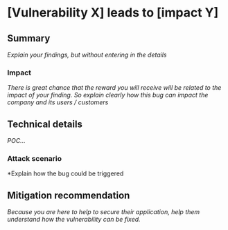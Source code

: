 # [Vulnerability X] leads to [impact Y]


## Summary


*Explain your findings, but without entering in the details*


### Impact

*There is great chance that the reward you will receive will be related to the impact of your finding. So explain clearly how this bug can impact the company and its users / customers*


## Technical details


*POC...*

### Attack scenario

*Explain how the bug could be triggered


## Mitigation recommendation

*Because you are here to help to secure their application, help them understand how the vulnerability can be fixed.*
